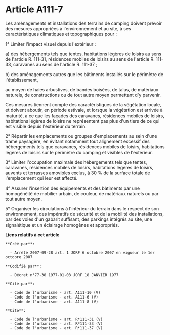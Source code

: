 # Article A111-7

Les aménagements et installations des terrains de camping doivent prévoir des mesures appropriées à l'environnement et au
site, à ses caractéristiques climatiques et topographiques pour : 

1° Limiter l'impact visuel depuis l'extérieur : 

a) des hébergements tels que tentes, habitations légères de loisirs au sens de l'article R. 111-31, résidences mobiles de
loisirs au sens de l'article R. 111-33, caravanes au sens de l'article R. 111-37 ; 

b) des aménagements autres que les bâtiments installés sur le périmètre de l'établissement, 

au moyen de haies arbustives, de bandes boisées, de talus, de matériaux naturels, de constructions ou de tout autre moyen
permettant d'y parvenir. 

Ces mesures tiennent compte des caractéristiques de la végétation locale, et doivent aboutir, en période estivale, et lorsque
la végétation est arrivée à maturité, à ce que les façades des caravanes, résidences mobiles de loisirs, habitations légères
de loisirs ne représentent pas plus d'un tiers de ce qui est visible depuis l'extérieur du terrain. 

2° Répartir les emplacements ou groupes d'emplacements au sein d'une trame paysagère, en évitant notamment tout alignement
excessif des hébergements tels que caravanes, résidences mobiles de loisirs, habitations légères de loisirs sur le périmètre
du camping et visibles de l'extérieur. 

3° Limiter l'occupation maximale des hébergements tels que tentes, caravanes, résidences mobiles de loisirs, habitations
légères de loisirs, auvents et terrasses amovibles exclus, à 30 % de la surface totale de l'emplacement qui leur est
affecté. 

4° Assurer l'insertion des équipements et des bâtiments par une homogénéité de mobilier urbain, de couleur, de matériaux
naturels ou par tout autre moyen. 

5° Organiser les circulations à l'intérieur du terrain dans le respect de son environnement, des impératifs de sécurité et de
la mobilité des installations, par des voies d'un gabarit suffisant, des parkings intégrés au site, une signalétique et un
éclairage homogènes et appropriés.

**Liens relatifs à cet article**

	**Créé par**:

	  - Arrêté 2007-09-28 art. 1 JORF 6 octobre 2007 en vigueur le 1er octobre 2007

	**Codifié par**:

	  - Décret n°77-38 1977-01-03 JORF 18 JANVIER 1977

	**Cité par**:

	  - Code de l'urbanisme - art. A111-10 (V)
	  - Code de l'urbanisme - art. A111-6 (V)
	  - Code de l'urbanisme - art. A111-8 (V)

	**Cite**:

	  - Code de l'urbanisme - art. R*111-31 (V)
	  - Code de l'urbanisme - art. R*111-33 (V)
	  - Code de l'urbanisme - art. R*111-37 (V)
